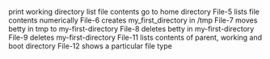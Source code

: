 print working directory
list file contents
go to home directory
File-5 lists  file contents numerically
File-6 creates my_first_directory in /tmp
File-7 moves betty in tmp to my-first-directory
File-8 deletes betty in my-first-directory
File-9 deletes my-first-directory
File-11 lists contents of parent, working and boot directory
File-12 shows a particular file type
